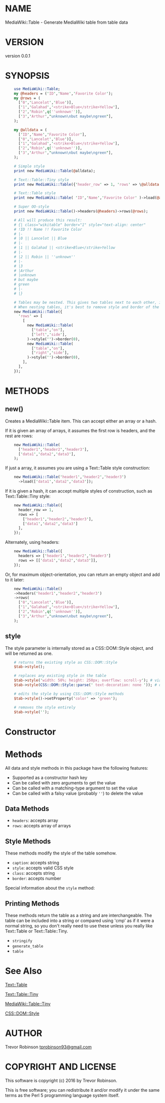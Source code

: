 # NAME

MediaWiki::Table - Generate MediaWiki table from table data

# VERSION

version 0.0.1

# SYNOPSIS

```perl
    use MediaWiki::Table;
    my @headers = ('ID','Name','Favorite Color');
    my @rows = (
      ['0','Lancelot','Blue')],
      ['1','Galahad','<strike>Blue</strike>Yellow'],
      ['2','Robin',q(''unknown'')],
      ['3','Arthur',"unknown\nbut maybe\ngreen"],
    );

    my @alldata = (
      ['ID','Name','Favorite Color'],
      ['0','Lancelot','Blue')],
      ['1','Galahad','<strike>Blue</strike>Yellow'],
      ['2','Robin',q(''unknown'')],
      ['3','Arthur',"unknown\nbut maybe\ngreen"],
    );

    # Simple style
    print new MediaWiki::Table(@alldata);

    # Text::Table::Tiny style
    print new MediaWiki::Table({'header_row' => 1, 'rows' => \@alldata });

    # Text::Table style
    print new MediaWiki::Table( 'ID','Name','Favorite Color' )->load(@alldata);

    # Super OO-style
    print new MediaWiki::Table()->headers(@headers)->rows(@rows);

    # All will produce this result:
    # {| class="wikitable" border="1" style="text-align: center"
    # !ID !! Name !! Favorite Color
    # |-
    # |0 || Lancelot || Blue
    # |-
    # |1 || Galahad || <strike>Blue</strike>Yellow
    # |-
    # |2 || Robin || ''unknown''
    # |-
    # |3
    # |Arthur
    # |unknown
    # but maybe
    # green
    # |-
    # |}

    # Tables may be nested. This gives two tables next to each other, in a parent table with minimal styling.
    # When nesting tables, it's best to remove style and border of the child tables: $t->style('')->border(0)
    new MediaWiki::Table({
      'rows' => [
        [
          new MediaWiki::Table(
            ['table','on'],
            ['left','side'],
          )->style('')->border(0),
          new MediaWiki::Table(
            ['table','on'],
            ['right','side'],
          )->style('')->border(0),
        ],
      ],
    });

```
# METHODS

## new()

Creates a MediaWiki::Table item. This can accept either an array or a hash.

If it is given an array of arrays, it assumes the first row is headers, and the rest are rows:

```perl
    new MediaWiki::Table(
      ['header1','header2','header3'],
      ['data1','data2','data3'],
    );

```
If just a array, it assumes you are using a Text::Table style construction:

```perl
    new MediaWiki::Table('header1','header2','header3')
      ->load(['data1','data2','data3']);

```
If it is given a hash, it can accept multiple styles of construction, such as Text::Table::Tiny style:

```perl
    new MediaWiki::Table({
      header_row => 1,
      rows => [
        ['header1','header2','header3'],
        ['data1','data2','data3']
      ],
    });

```
Alternately, using headers:

```perl
    new MediaWiki::Table({
      headers => ['header1','header2','header3']
      rows => [['data1','data2','data3']],
    });

```
Or, for maximum object-orientation, you can return an empty object and add to it later:

```perl
    new MediaWiki::Table()
    ->headers('header1','header2','header3')
    ->rows(
      ['0','Lancelot','Blue')],
      ['1','Galahad','<strike>Blue</strike>Yellow'],
      ['2','Robin',q(''unknown'')],
      ['3','Arthur',"unknown\nbut maybe\ngreen"],
    );

```
## style

The style parameter is internally stored as a CSS::DOM::Style object, and will be returned as one.

```perl
    # returns the existing style as CSS::DOM::Style
    $tab->style();

    # replaces any existing style in the table
    $tab->style('width: 50%; height: 250px; overflow: scroll-y'); # via parse
    $tab->style(CSS::DOM::Style::parse(' text-decoration: none ')); # or via your own object

    # edits the style by using CSS::DOM::Style methods
    $tab->style()->setProperty('color' => 'green');

    # removes the style entirely
    $tab->style('');

```
# Constructor

# Methods

All data and style methods in this package have the following features:

- Supported as a constructor hash key
- Can be called with zero arguments to get the value
- Can be called with a matching-type argument to set the value
- Can be called with a falsy value (probably `''`) to delete the value

## Data Methods

- `headers`: accepts array
- `rows`: accepts array of arrays

## Style Methods

These methods modify the style of the table somehow.

- `caption`: accepts string
- `style`: accepts valid CSS style
- `class`: accepts string
- `border`: accepts number

Special information about the `style` method:

## Printing Methods

These methods return the table as a string and are interchangeable.
The table can be included into a string or compared using 'cmp' as if it were a normal string, so you don't really need to use these unless you really like Text::Table or Text::Table::Tiny.

- `stringify`
- `generate_table`
- `table`

# See Also

[Text::Table](https://metacpan.org/pod/Text::Table)

[Text::Table::Tiny](https://metacpan.org/pod/Text::Table::Tiny)

[MediaWiki::Table::Tiny](https://metacpan.org/pod/MediaWiki::Table::Tiny)

[CSS::DOM::Style](https://metacpan.org/pod/CSS::DOM::Style)

# AUTHOR

Trevor Robinson <tprobinson93@gmail.com>

# COPYRIGHT AND LICENSE

This software is copyright (c) 2016 by Trevor Robinson.

This is free software; you can redistribute it and/or modify it under
the same terms as the Perl 5 programming language system itself.
